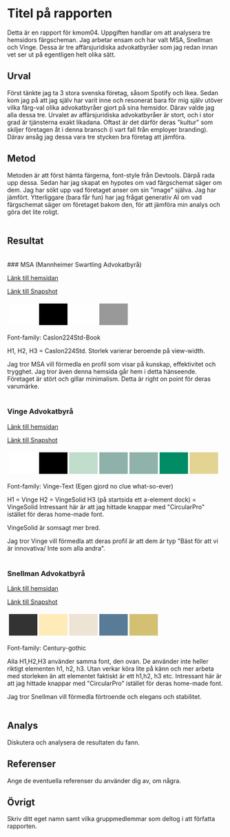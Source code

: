 # Titel på rapporten

Detta är en rapport för kmom04. Uppgiften handlar om att analysera tre hemsidors färgscheman. Jag arbetar ensam och har valt MSA, Snellman och Vinge. Dessa är tre affärsjuridiska advokatbyråer som jag redan innan vet ser ut på egentligen helt olika sätt.

## Urval

Först tänkte jag ta 3 stora svenska företag, såsom Spotify och Ikea. Sedan kom jag på att jag själv har varit inne och resonerat bara för mig själv utöver vilka färg-val olika advokatbyråer gjort på sina hemsidor. Därav valde jag alla dessa tre. Urvalet av affärsjuridiska advokatbyråer är stort, och i stor grad är tjänsterna exakt likadana. Oftast är det därför deras "kultur" som skiljer företagen åt i denna bransch (i vart fall från employer branding). Därav ansåg jag dessa vara tre stycken bra företag att jämföra.

## Metod

Metoden är att först hämta färgerna, font-style från Devtools.
Därpå rada upp dessa.
Sedan har jag skapat en hypotes om vad färgschemat säger om dem.
Jag har sökt upp vad företaget anser om sin "image" själva.
Jag har jämfört.
Ytterliggare (bara får fun) har jag frågat generativ AI om vad färgschemat säger om företaget bakom den, för att jämföra min analys och göra det lite roligt.
<br><br>

## Resultat

<br>
### MSA (Mannheimer Swartling Advokatbyrå)

[Länk till hemsidan](https://www.mannheimerswartling.se/)

[Länk till Snapshot](https://imgur.com/2PS5xbb)

<table style="border-spacing: 4px; border-collapse: separate">
<tr>
<td style="height: 50px; width: 50px; background-color: #fff">
<td style="height: 50px; width: 50px; background-color: #000">
<td style="height: 50px; width: 50px; background-color: #ffffffb3">
<td style="height: 50px; width: 50px; background-color: #999">
</tr>
</table>

Font-family: Caslon224Std-Book

H1, H2, H3 = Caslon224Std. Storlek varierar beroende på view-width.

Jag tror MSA vill förmedla en profil som visar på kunskap, effektivitet och trygghet. Jag tror även denna hemsida går hem i detta hänseende. Företaget är stört och gillar minimalism. Detta är right on point för deras varumärke.
<br>
<br>

### Vinge Advokatbyrå

[Länk till hemsidan](https://www.vinge.se/)

[Länk till Snapshot](https://imgur.com/2N5rAdS)

<table style="border-spacing: 4px; border-collapse: separate">
<tr>
<td style="height: 50px; width: 50px; background-color: #fff">
<td style="height: 50px; width: 50px; background-color: #000">
<td style="height: 50px; width: 50px; background-color: #C1DDCC">
<td style="height: 50px; width: 50px; background-color: #8EB2AA">
<td style="height: 50px; width: 50px; background-color: #8FB2AA">
<td style="height: 50px; width: 50px; background-color: #008C65">
<td style="height: 50px; width: 50px; background-color: #E3D493">
</tr>
</table>

Font-family: Vinge-Text (Egen gjord no clue what-so-ever)

H1 = Vinge
H2 = VingeSolid
H3 (på startsida ett a-element dock) = VingeSolid
Intressant här är att jag hittade knappar med "CircularPro" istället för deras home-made font.

VingeSolid är somsagt mer bred.

Jag tror Vinge vill förmedla att deras profil är att dem är typ "Bäst för att vi är innovativa/ Inte som alla andra".
<br>
<br>

### Snellman Advokatbyrå

[Länk till hemsidan](https://snellman.com/)

[Länk till Snapshot](https://imgur.com/qrzrK8q)

<table style="border-spacing: 4px; border-collapse: separate">
<tr>
<td style="height: 50px; width: 50px; background-color: #333333">
<td style="height: 50px; width: 50px; background-color: #FFEBB8">
<td style="height: 50px; width: 50px; background-color: #EEE4D5">
<td style="height: 50px; width: 50px; background-color: #587C98">
<td style="height: 50px; width: 50px; background-color: #d4c072">
</tr>
</table>

Font-family: Century-gothic

Alla H1,H2,H3 använder samma font, den ovan. De använder inte heller riktigt elementen h1, h2, h3. Utan verkar köra lite på känn och mer arbeta med storleken än att elementet faktiskt är ett h1,h2, h3 etc.
Intressant här är att jag hittade knappar med "CircularPro" istället för deras home-made font.

Jag tror Snellman vill förmedla förtroende och elegans och stabilitet.
<br>
<br>

## Analys

Diskutera och analysera de resultaten du fann.

## Referenser

Ange de eventuella referenser du använder dig av, om några.

## Övrigt

Skriv ditt eget namn samt vilka gruppmedlemmar som deltog i att författa rapporten.
